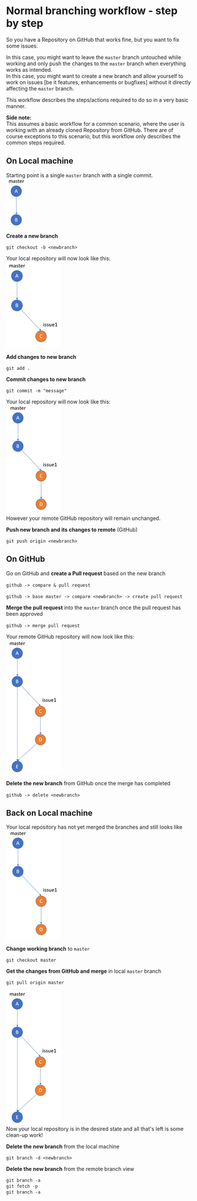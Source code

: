 # Normal branching workflow - step by step

So you have a Repository on GitHub that works fine, but you want to fix some issues.  

In this case, you might want to leave the `master` branch untouched while working and only push the changes to the `master` branch when everything works as intended.  
In this case, you might want to create a new branch and allow yourself to work on issues [be it features, enhancements or bugfixes] without it directly affecting the `master` branch.

This workflow describes the steps/actions required to do so in a very basic manner.

**Side note:**  
This assumes a basic workflow for a common scenario, where the user is working with an already cloned Repository from GitHub.
There are of course exceptions to this scenario, but this workflow only describes the common steps required.

## On Local machine

Starting point is a single `master` branch with a single commit.  
![Repo1][Repo1]

**Create a new branch**

```git
git checkout -b <newbranch>
```

Your local repository will now look like this:  
![Repo2][Repo2]  

**Add changes to new branch**

```git
git add .
```

**Commit changes to new branch**

```git
git commit -m "message"
```

Your local repository will now look like this:  
![Repo3][Repo3]  
However your remote GitHub repository will remain unchanged.

**Push new branch and its changes to remote** (GitHub)

```git
git push origin <newbranch>
```

## On GitHub

Go on GitHub and **create a Pull request** based on the new branch

`github -> compare & pull request`

`github -> base master -> compare <newbranch> -> create pull request`

**Merge the pull request** into the `master` branch once the pull request has been approved

`github -> merge pull request`

Your remote GitHub repository will now look like this:  
![Repo4][Repo4]  

**Delete the new branch** from GitHub once the merge has completed

`github -> delete <newbranch>`

## Back on Local machine

Your local repository has not yet merged the branches and still looks like  
![Repo3][Repo3]

**Change working branch** to `master`

```git
git checkout master
```

**Get the changes from GitHub and merge** in local `master` branch

```git
git pull origin master
```

![Repo4][Repo4]  
Now your local repository is in the desired state and all that's left is some clean-up work!

**Delete the new branch** from the local machine

```git
git branch -d <newbranch>
```

**Delete the new branch** from the remote branch view

```git
git branch -a
git fetch -p
git branch -a
```

[Repo1]: https://github.com/powershellpr0mpt/GittingStarted/blob/master/images/Repo1.png
[Repo2]: https://github.com/powershellpr0mpt/GittingStarted/blob/master/images/Repo2.png
[Repo3]: https://github.com/powershellpr0mpt/GittingStarted/blob/master/images/Repo3.png
[Repo4]: https://github.com/powershellpr0mpt/GittingStarted/blob/master/images/Repo4.png
